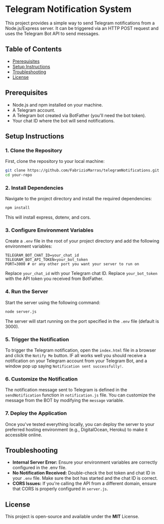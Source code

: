 # Telegram Notification System
This project provides a simple way to send Telegram notifications from a Node.js/Express server. It can be triggered via an HTTP POST request and uses the Telegram Bot API to send messages.

## Table of Contents
- [Prerequisites](#prerequisites)
- [Setup Instructions](#setup-instructions)
- [Troubleshooting](#troubleshooting)
- [License](#license)

## Prerequisites
- Node.js and npm installed on your machine.
- A Telegram account.
- A Telegram bot created via BotFather (you'll need the bot token).
- Your chat ID where the bot will send notifications.

## Setup Instructions
### 1. Clone the Repository
First, clone the repository to your local machine:

```bash
git clone https://github.com/FabrizioMarras/telegramNotifications.git
cd your-repo
```

### 2. Install Dependencies
Navigate to the project directory and install the required dependencies:

```bash
npm install
```

This will install express, dotenv, and cors.

### 3. Configure Environment Variables
Create a `.env` file in the root of your project directory and add the following environment variables:

```env
TELEGRAM_BOT_CHAT_ID=your_chat_id
TELEGRAM_BOT_API_TOKEN=your_bot_token
PORT=3000 # or any other port you want your server to run on
```

Replace `your_chat_id` with your Telegram chat ID.
Replace `your_bot_token` with the API token you received from BotFather.

### 4. Run the Server
Start the server using the following command:

```bash
node server.js
```

The server will start running on the port specified in the `.env` file (default is 3000).

### 5. Trigger the Notification
To trigger the Telegram notification, open the `index.html` file in a browser and click the `Notify Me` button. IF all works well you should receive a notification on your Telegram account from your Telegram Bot, and a window pop up saying `Notification sent successfully!`.

### 6. Customize the Notification
The notification message sent to Telegram is defined in the `sendNotification` function in `notification.js` file. You can customize the message from the BOT by modifying the `message` variable.

### 7. Deploy the Application
Once you've tested everything locally, you can deploy the server to your preferred hosting environment (e.g., DigitalOcean, Heroku) to make it accessible online.

## Troubleshooting
- **Internal Server Error:** Ensure your environment variables are correctly configured in the .env file.
- **No Notification Received:** Double-check the bot token and chat ID in your `.env` file. Make sure the bot has started and the chat ID is correct.
- **CORS Issues:** If you're calling the API from a different domain, ensure that CORS is properly configured in `server.js`.

## License
This project is open-source and available under the **MIT** License.